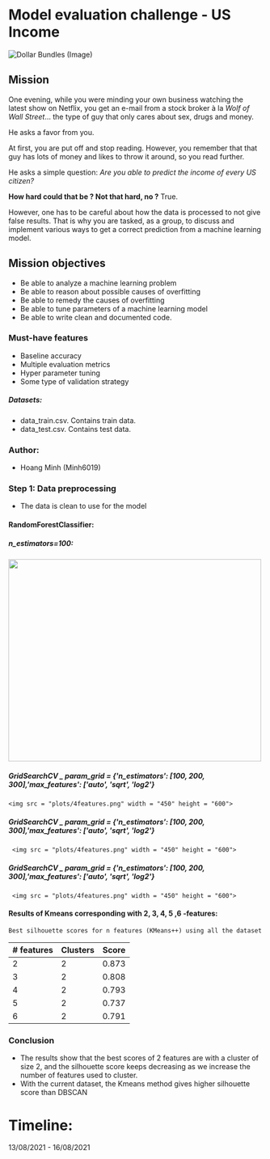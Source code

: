 #  Model evaluation challenge - US Income
![Dollar Bundles (Image)](assets/us-dollar-bundles.jpg)

## Mission
One evening, while you were minding your own business watching the latest show on Netflix, you get an e-mail from a stock broker à la *Wolf of Wall Street*... the type of guy that only cares about sex, drugs and money.

He asks a favor from you.

At first, you are put off and stop reading. However, you remember that that guy has lots of money and likes to throw it around, so you read further.

He asks a simple question: *Are you able to predict the income of every US citizen?*

**How hard could that be ? Not that hard, no ?** True.

However, one has to be careful about how the data is processed to not give false results. That is why you are tasked, as a group, to discuss and implement various ways to get a correct prediction from a machine learning model.

## Mission objectives

- Be able to analyze a machine learning problem
- Be able to reason about possible causes of overfitting
- Be able to remedy the causes of overfitting
- Be able to tune parameters of a machine learning model
- Be able to write clean and documented code.

### Must-have features

- Baseline accuracy
- Multiple evaluation metrics
- Hyper parameter tuning
- Some type of validation strategy

##### Datasets: 
   - data_train.csv. Contains train data.
   - data_test.csv. Contains test data.

### Author:
* Hoang Minh (Minh6019)

### Step 1: Data preprocessing

 - The data is clean to use for the model

#### RandomForestClassifier:
##### n_estimators=100:


  
   <img src = "plots/a1y_medianVSa2y_median_elbow.png" width = "500" height = "400">

 ##### GridSearchCV _ param_grid = {'n_estimators': [100, 200, 300],'max_features': ['auto', 'sqrt', 'log2'}
      
 
    <img src = "plots/4features.png" width = "450" height = "600">

 ##### GridSearchCV _ param_grid = {'n_estimators': [100, 200, 300],'max_features': ['auto', 'sqrt', 'log2'}
      
     <img src = "plots/4features.png" width = "450" height = "600">
  
 ##### GridSearchCV _ param_grid = {'n_estimators': [100, 200, 300],'max_features': ['auto', 'sqrt', 'log2'}
      
     <img src = "plots/4features.png" width = "450" height = "600">
    
 #### Results of Kmeans corresponding with 2, 3, 4, 5 ,6 -features: 
    Best silhouette scores for n features (KMeans++) using all the dataset
| # features | Clusters | Score |  
| ---------- | -------- | ----- |
| 2          | 2        | 0.873 | 
| 3          | 2        | 0.808 |
| 4          | 2        | 0.793 |
| 5          | 2        | 0.737 |
| 6          | 2        | 0.791 |

### Conclusion 
  + The results show that the best scores of 2 features are with a cluster of size 2, and the silhouette score keeps decreasing as we increase the number of features used to cluster.
  + With the current dataset, the Kmeans method gives higher silhouette score than DBSCAN


# Timeline: 
13/08/2021 - 16/08/2021
